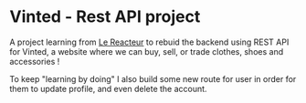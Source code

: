 # Vinted - Rest API project

A project learning from [Le Reacteur](https://github.com/lereacteur) to rebuid the backend using REST API for Vinted, a website where we can buy, sell, or trade clothes, shoes and accessories !

To keep "learning by doing" I also build some new route for user in order for them to update profile, and even delete the account.